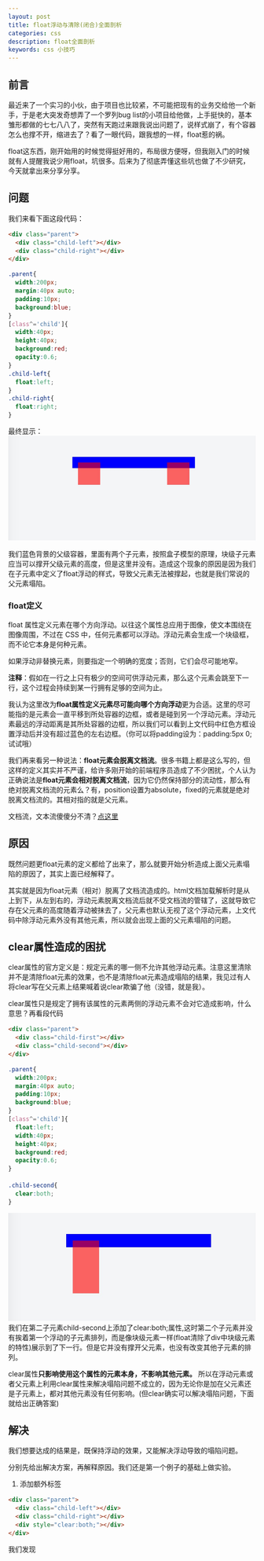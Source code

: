 ```yaml
---
layout: post
title: float浮动与清除(闭合)全面剖析
categories: css
description: float全面剖析
keywords: css 小技巧
---
```

## 前言
最近来了一个实习的小伙，由于项目也比较紧，不可能把现有的业务交给他一个新手，于是老大突发奇想弄了一个罗列bug list的小项目给他做，上手挺快的，基本雏形都做的七七八八了，突然有天跑过来跟我说出问题了，说样式崩了，有个容器怎么也撑不开，缩进去了？看了一眼代码，跟我想的一样，float惹的祸。

float这东西，刚开始用的时候觉得挺好用的，布局很方便呀，但我刚入门的时候就有人提醒我说少用float，坑很多。后来为了彻底弄懂这些坑也做了不少研究，今天就拿出来分享分享。

## 问题
我们来看下面这段代码：
```html
<div class="parent">
  <div class="child-left"></div>
  <div class="child-right"></div>
</div>
```
```css
.parent{
  width:200px;
  margin:40px auto;
  padding:10px;
  background:blue;
}
[class^='child']{
  width:40px;
  height:40px;
  background:red;
  opacity:0.6;
}
.child-left{
  float:left;
}
.child-right{
  float:right;
}
```
最终显示：
![float1](../images/floattest/float1.jpg)

我们蓝色背景的父级容器，里面有两个子元素，按照盒子模型的原理，块级子元素应当可以撑开父级元素的高度，但是这里并没有。造成这个现象的原因是因为我们在子元素中定义了float浮动的样式，导致父元素无法被撑起，也就是我们常说的父元素塌陷。

### float定义
float 属性定义元素在哪个方向浮动。以往这个属性总应用于图像，使文本围绕在图像周围，不过在 CSS 中，任何元素都可以浮动。浮动元素会生成一个块级框，而不论它本身是何种元素。

如果浮动非替换元素，则要指定一个明确的宽度；否则，它们会尽可能地窄。

**注释**：假如在一行之上只有极少的空间可供浮动元素，那么这个元素会跳至下一行，这个过程会持续到某一行拥有足够的空间为止。

我认为这里改为**float属性定义元素尽可能向哪个方向浮动**更为合适。这里的尽可能指的是元素会一直平移到所处容器的边框，或者是碰到另一个浮动元素。浮动元素最远的浮动距离是其所处容器的边框，所以我们可以看到上文代码中红色方框设置浮动后并没有超过蓝色的左右边框。（你可以将padding设为：padding:5px 0;试试哦）

我们再来看另一种说法：**float元素会脱离文档流**。很多书籍上都是这么写的，但这样的定义其实并不严谨，给许多刚开始的前端程序员造成了不少困扰，个人认为正确说法是**float元素会相对脱离文档流**，因为它仍然保持部分的流动性，那么有绝对脱离文档流的元素么？有，position设置为absolute，fixed的元素就是绝对脱离文档流的。其相对指的就是父元素。

文档流，文本流傻傻分不清？<a href="http://www.cnblogs.com/gvip-cyl/p/6258119.html" title="flowtips">点这里</a>

## 原因

既然问题更float元素的定义都给了出来了，那么就要开始分析造成上面父元素塌陷的原因了，其实上面已经解释了。

其实就是因为float元素（相对）脱离了文档流造成的。html文档加载解析时是从上到下，从左到右的，浮动元素脱离文档流后就不受文档流的管辖了，这就导致它存在父元素的高度随着浮动被抹去了，父元素也默认无视了这个浮动元素，上文代码中除浮动元素外没有其他元素，所以就会出现上面的父元素塌陷的问题。

## clear属性造成的困扰

clear属性的官方定义是：规定元素的哪一侧不允许其他浮动元素。注意这里清除并不是清除float元素的效果，也不是清除float元素造成塌陷的结果，我见过有人将clear写在父元素上结果喊着说clear欺骗了他（没错，就是我）。

clear属性只是规定了拥有该属性的元素两侧的浮动元素不会对它造成影响，什么意思？再看段代码

```html
<div class="parent">
  <div class="child-first"></div>
  <div class="child-second"></div>
</div>
```
```css
.parent{
  width:200px;
  margin:40px auto;
  padding:10px;
  background:blue;
}
[class^='child']{
  float:left;
  width:40px;
  height:40px;
  background:red;
  opacity:0.6;
}

.child-second{
  clear:both;
}
```
![float2](../images/floattest/floattest2.jpg)
我们在第二子元素child-second上添加了clear:both;属性,这时第二个子元素并没有挨着第一个浮动的子元素排列，而是像块级元素一样(float清除了div中块级元素的特性)展示到了下一行。但是它并没有撑开父元素，也没有改变其他子元素的排列。

clear属性**只影响使用这个属性的元素本身，不影响其他元素。** 所以在浮动元素或者父元素上利用clear属性来解决塌陷问题不成立的，因为无论你是加在父元素还是子元素上，都对其他元素没有任何影响。(但clear确实可以解决塌陷问题，下面就给出正确答案)


## 解决
我们想要达成的结果是，既保持浮动的效果，又能解决浮动导致的塌陷问题。

分别先给出解决方案，再解释原因。我们还是第一个例子的基础上做实验。

1. 添加额外标签
```html
<div class="parent">
  <div class="child-left"></div>
  <div class="child-right"></div>
  <div style="clear:both;"></div>
</div>
```

我们发现



